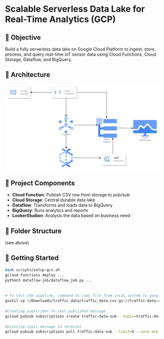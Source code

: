 # Scalable Serverless Data Lake for Real-Time Analytics (GCP)

## 🌟 Objective
Build a fully serverless data lake on Google Cloud Platform to ingest, store, process, and query real-time IoT sensor data using Cloud Functions, Cloud Storage, Dataflow, and BigQuery.

## 🚀 Architecture
![Architecture Diagram](architecture/architecture_diagram.jpeg)

## 🔧 Project Components
- **Cloud Function**: Publish CSV row from storage to pub/sub
- **Cloud Storage**: Central durable data lake
- **Dataflow**: Transforms and loads data to BigQuery
- **BigQuery**: Runs analytics and reports
- **LookerStudion**: Analysis the data based on business need

## 📂 Folder Structure
(see above)

## 🏁 Getting Started
```bash
bash scripts/setup-gcs.sh
gcloud functions deploy ...
python3 dataflow-job/dataflow_job.py ...


# To test the pipeline, command to copy file from local system to google cloud storage
gsutil cp ~/Downloads/traffic_data/traffic_data.csv gs://traffic-data-raw-bucket/

#Creating subscriber to test published message
gcloud pubsub subscriptions create traffic-data-sub --topic=traffic-data-topic

#printing topic message in terminal
gcloud pubsub subscriptions pull traffic-data-sub --limit=5 --auto-ack
